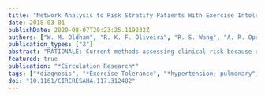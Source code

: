 ```yaml
---
title: "Network Analysis to Risk Stratify Patients With Exercise Intolerance"
date: 2018-03-01
publishDate: 2020-08-07T20:23:25.119232Z
authors: ["W. M. Oldham", "R. K. F. Oliveira", "R. S. Wang", "A. R. Opotowsky", "D. M. Rubins", "J. Hainer", "B. M. Wertheim", "G. A. Alba", "G. Choudhary", "A. Tornyos", "C. A. MacRae", "J. Loscalzo", "J. A. Leopold", "A. B. Waxman", "H. Olschewski", "G. Kovacs", "D. M. Systrom", "B. A. Maron"]
publication_types: ["2"]
abstract: "RATIONALE: Current methods assessing clinical risk because of exercise intolerance in patients with cardiopulmonary disease rely on a small subset of traditional variables. Alternative strategies incorporating the spectrum of factors underlying prognosis in at-risk patients may be useful clinically, but are lacking. OBJECTIVE: Use unbiased analyses to identify variables that correspond to clinical risk in patients with exercise intolerance. METHODS AND RESULTS: Data from 738 consecutive patients referred for invasive cardiopulmonary exercise testing at a single center (2011-2015) were analyzed retrospectively (derivation cohort). A correlation network of invasive cardiopulmonary exercise testing parameters was assembled using |r| > 0.5. From an exercise network of 39 variables (ie, nodes) and 98 correlations (ie, edges) corresponding to P < 9.5e<sup>-46</sup> for each correlation, we focused on a subnetwork containing peak volume of oxygen consumption (pVO<sub>2</sub>) and 9 linked nodes. K-mean clustering based on these 10 variables identified 4 novel patient clusters characterized by significant differences in 44 of 45 exercise measurements (P < 0.01). Compared with a probabilistic model, including 23 independent predictors of pVO<sub>2</sub> and pVO<sub>2</sub> itself, the network model was less redundant and identified clusters that were more distinct. Cluster assignment from the network model was predictive of subsequent clinical events. For example, a 4.3-fold (P < 0.0001; 95% CI, 2.2-8.1) and 2.8-fold (P = 0.0018; 95% CI, 1.5-5.2) increase in hazard for age- and pVO<sub>2</sub>-adjusted all-cause 3-year hospitalization, respectively, were observed between the highest versus lowest risk clusters. Using these data, we developed the first risk-stratification calculator for patients with exercise intolerance. When applying the risk calculator to patients in 2 independent invasive cardiopulmonary exercise testing cohorts (Boston and Graz, Austria), we observed a clinical risk profile that paralleled the derivation cohort. CONCLUSIONS: Network analyses were used to identify novel exercise groups and develop a point-of-care risk calculator. These data expand the range of useful clinical variables beyond pVO<sub>2</sub> that predict hospitalization in patients with exercise intolerance."
featured: true
publication: "*Circulation Research*"
tags: ["*diagnosis", "*Exercise Tolerance", "*hypertension; pulmonary", "*outcome", "*precision medicine", "*prognosis", "*systems biology", "Aged", "Cardiovascular Diseases/*epidemiology", "Exercise Test/statistics & numerical data", "Female", "Hospitalization/statistics & numerical data", "Humans", "Male", "Middle Aged"]
doi: "10.1161/CIRCRESAHA.117.312482"
---
```


